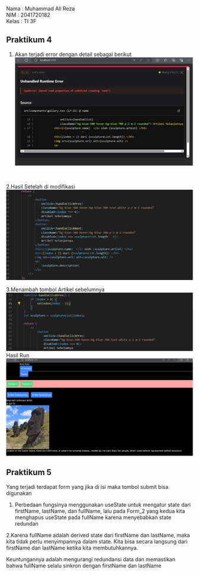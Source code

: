Nama : Muhammad Ali Reza <br>
NIM : 2041720182 <br>
Kelas : TI 3F <br>

## Praktikum 4

1. Akan terjadi error dengan detail sebagai berikut
![Screenshoot](images/img1.png)
<br>

2.Hasil Setelah di modifikasi
![Screenshoot](images/img2.png)
<br>

3.Menambah tombol Artikel sebelumnya
![Screenshoot](images/img3.png)
<br>
Hasil Run
![Screenshoot](images/img4.png)
<br>

## Praktikum 5
Yang terjadi terdapat form yang jika di isi maka tombol submit bisa digunakan

1. Perbedaan fungsinya menggunakan useState untuk mengatur state dari firstName, lastName, dan fullName, lalu pada Form_2 yang kedua kita menghapus useState pada fullName karena menyebabkan state redundan

2.Karena fullName adalah derived state dari firstName dan lastName, maka kita tidak perlu menyimpannya dalam state. Kita bisa secara langsung dari firstName dan lastName ketika kita membutuhkannya.

Keuntungannya adalah mengurangi redundansi data dan memastikan bahwa fullName selalu sinkron dengan firstName dan lastName


